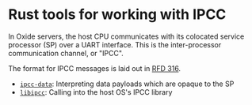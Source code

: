 # Rust tools for working with IPCC

In Oxide servers, the host CPU communicates with its colocated service processor
(SP) over a UART interface.  This is the inter-processor communication channel,
or "IPCC".

The format for IPCC messages is laid out in
[RFD 316](https://rfd.shared.oxide.computer/rfd/0316).

- [`ipcc-data`](ipcc-data): Interpreting data payloads which are opaque to the SP
- [`libipcc`](libipcc): Calling into the host OS's IPCC library
